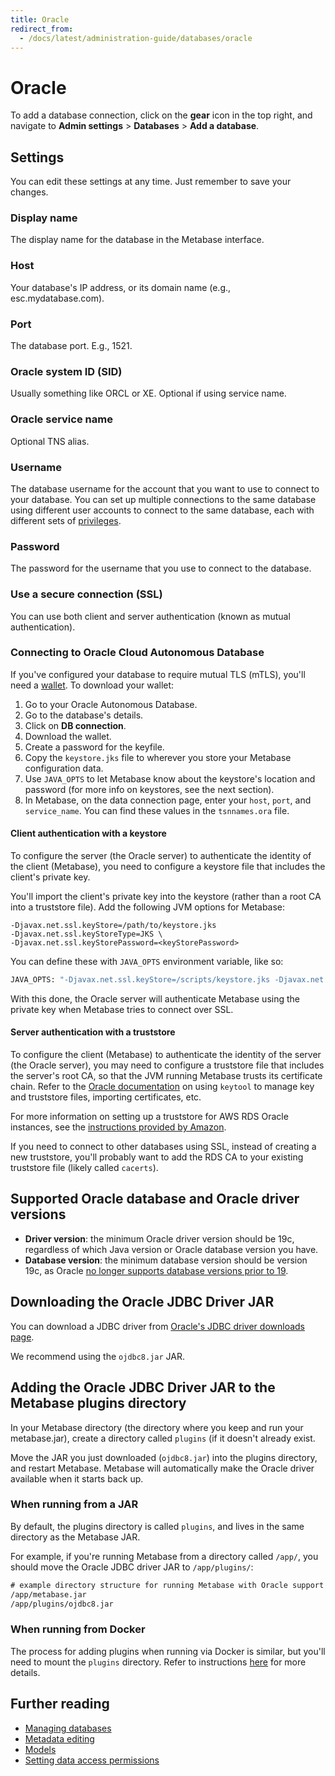 ```yaml
---
title: Oracle
redirect_from:
  - /docs/latest/administration-guide/databases/oracle
---
```


# Oracle

To add a database connection, click on the **gear** icon in the top right, and navigate to **Admin settings** > **Databases** > **Add a database**.

## Settings

You can edit these settings at any time. Just remember to save your changes.

### Display name

The display name for the database in the Metabase interface.

### Host

Your database's IP address, or its domain name (e.g., esc.mydatabase.com).

### Port

The database port. E.g., 1521.

### Oracle system ID (SID)

Usually something like ORCL or XE. Optional if using service name.

### Oracle service name

Optional TNS alias.

### Username

The database username for the account that you want to use to connect to your database. You can set up multiple connections to the same database using different user accounts to connect to the same database, each with different sets of [privileges](../users-roles-privileges.md).

### Password

The password for the username that you use to connect to the database.

### Use a secure connection (SSL)

You can use both client and server authentication (known as mutual authentication).

### Connecting to Oracle Cloud Autonomous Database

If you've configured your database to require mutual TLS (mTLS), you'll need a [wallet](https://docs.oracle.com/en/cloud/paas/autonomous-database/serverless/adbsb/connect-download-wallet.html#GUID-DED75E69-C303-409D-9128-5E10ADD47A35). To download your wallet:

1. Go to your Oracle Autonomous Database.
2. Go to the database's details.
3. Click on **DB connection**.
4. Download the wallet.
5. Create a password for the keyfile.
6. Copy the `keystore.jks` file to wherever you store your Metabase configuration data.
7. Use `JAVA_OPTS` to let Metabase know about the keystore's location and password (for more info on keystores, see the next section).
8. In Metabase, on the data connection page, enter your `host`, `port`, and `service_name`. You can find these values in the `tsnnames.ora` file.

#### Client authentication with a keystore

To configure the server (the Oracle server) to authenticate the identity of the client (Metabase), you need to
configure a keystore file that includes the client's private key.

You'll import the client's private key into the keystore (rather than a root CA into a truststore file). Add the following JVM options for Metabase:

```
-Djavax.net.ssl.keyStore=/path/to/keystore.jks
-Djavax.net.ssl.keyStoreType=JKS \
-Djavax.net.ssl.keyStorePassword=<keyStorePassword>
```

You can define these with `JAVA_OPTS` environment variable, like so:

```sh
JAVA_OPTS: "-Djavax.net.ssl.keyStore=/scripts/keystore.jks -Djavax.net.ssl.keyStoreType=JKS -Djavax.net.ssl.keyStorePassword=<keyStorePassword>"
```

With this done, the Oracle server will authenticate Metabase using the private key when Metabase tries to connect over SSL.

#### Server authentication with a truststore

To configure the client (Metabase) to authenticate the identity of the server (the Oracle server), you may need to
configure a truststore file that includes the server's root CA, so that the JVM running Metabase trusts its
certificate chain. Refer to the
[Oracle documentation](https://docs.oracle.com/javase/8/docs/technotes/tools/unix/keytool.html) on using `keytool` to manage key and truststore files, importing certificates, etc.

For more information on setting up a truststore for AWS RDS Oracle instances, see the
[instructions provided by Amazon](https://docs.aws.amazon.com/AmazonRDS/latest/UserGuide/Appendix.Oracle.Options.SSL.html#Appendix.Oracle.Options.SSL.JDBC).

If you need to connect to other databases using SSL, instead of creating a new truststore, you'll probably want to add the RDS CA to your existing truststore file (likely called `cacerts`).

## Supported Oracle database and Oracle driver versions

- **Driver version**: the minimum Oracle driver version should be 19c, regardless of which Java version or Oracle database version you have.
- **Database version**: the minimum database version should be version 19c, as Oracle [no longer supports database versions prior to 19](https://endoflife.date/oracle-database).

## Downloading the Oracle JDBC Driver JAR

You can download a JDBC driver from [Oracle's JDBC driver downloads page](https://www.oracle.com/technetwork/database/application-development/jdbc/downloads/index.html).

We recommend using the `ojdbc8.jar` JAR.

## Adding the Oracle JDBC Driver JAR to the Metabase plugins directory

In your Metabase directory (the directory where you keep and run your metabase.jar), create a directory called `plugins` (if it doesn't already exist.

Move the JAR you just downloaded (`ojdbc8.jar`) into the plugins directory, and restart Metabase. Metabase will automatically make the Oracle driver available when it starts back up.

### When running from a JAR

By default, the plugins directory is called `plugins`, and lives in the same directory as the Metabase JAR.

For example, if you're running Metabase from a directory called `/app/`, you should move the Oracle JDBC driver JAR to `/app/plugins/`:

```txt
# example directory structure for running Metabase with Oracle support
/app/metabase.jar
/app/plugins/ojdbc8.jar
```

### When running from Docker

The process for adding plugins when running via Docker is similar, but you'll need to mount the `plugins` directory. Refer to instructions [here](../../installation-and-operation/running-metabase-on-docker.md#adding-external-dependencies-or-plugins) for more details.

## Further reading

- [Managing databases](../../databases/connecting.md)
- [Metadata editing](../../data-modeling/metadata-editing.md)
- [Models](../../data-modeling/models.md)
- [Setting data access permissions](../../permissions/data.md)
